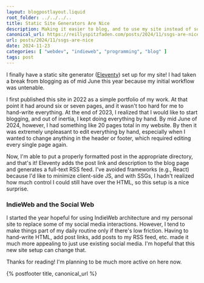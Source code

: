 ```yaml
---
layout: blogpostlayout.liquid
root_folder: ../../../..
title: Static Site Generators Are Nice
description: Making it easier to blog, and to use my site instead of social media
canonical_url: https://reillyspitzfaden.com/posts/2024/11/ssgs-are-nice
url: posts/2024/11/ssgs-are-nice
date: 2024-11-23
categories: [ "webdev", "indieweb", "programming", "blog" ]
tags: post
---
```


I finally have a static site generator ([Eleventy](https://www.11ty.dev/)) set up for my site! I had taken a break from blogging as of mid June this year because my initial workflow was untenable.

I first published this site in 2022 as a simple portfolio of my work. At that point it had around six or seven pages, and it wasn't too hard for me to hand-write everything. At the end of 2023, I realized that I would like to start blogging, and out of inertia, I kept doing everything by hand. By mid June of 2024, however, I had something like 20 pages total in my website. By then it was extremely unpleasant to edit everything by hand, especially when I wanted to change anything in the header or footer, which required editing every single page again.

Now, I'm able to put a properly formatted post in the appropriate directory, and that's it! Eleventy adds the post link and description to the blog page and generates a full-text RSS feed. I've avoided frameworks (e.g., React) because I'd like to minimize client-side JS, and with SSGs, I hadn't realized how much control I could still have over the HTML, so this setup is a nice surprise.

### IndieWeb and the Social Web
I started the year hopeful for using IndieWeb architecture and my personal site to replace some of my social media interactions. However, I tend to make things part of my daily routine only if there's low friction. Having to hand-write HTML, add post links, add posts to my RSS feed, etc. made it much more appealing to just use existing social media. I'm hopeful that this new site setup can change that.

Thanks for reading! I'm planning to be much more active on here now.

{% postfooter title, canonical_url %}
